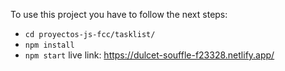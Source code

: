 To use this project you have to follow the next steps:

- `cd proyectos-js-fcc/tasklist/`
- `npm install`
- `npm start`
live link: https://dulcet-souffle-f23328.netlify.app/
